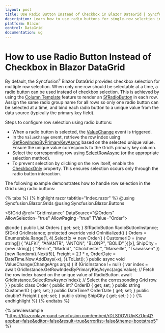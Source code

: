 ```yaml
---
layout: post
title: Use Radio Button Instead of Checkbox in Blazor DataGrid | Syncfusion
description: Learn how to use radio buttons for single-row selection in Syncfusion Blazor DataGrid using templates and ValueChange event.
platform: Blazor
control: DataGrid
documentation: ug
---
```


# How to use Radio Button Instead of Checkbox in Blazor DataGrid

By default, the Syncfusion<sup style="font-size:70%">&reg;</sup> Blazor DataGrid provides checkbox selection for multiple row selection. When only one row should be selectable at a time, a radio button can be used instead of checkbox selection. This is achieved by using the [Column Template](https://blazor.syncfusion.com/documentation/datagrid/column-template) feature to render an [SfRadioButton](https://blazor.syncfusion.com/documentation/radio-button/getting-started-webapp) in each row. Assign the same radio group name for all rows so only one radio button can be selected at a time, and bind each radio button to a unique value from the data source (typically the primary key field).

Steps to configure row selection using radio buttons:

* When a radio button is selected, the [ValueChange](https://help.syncfusion.com/cr/blazor/Syncfusion.Blazor.Buttons.SfRadioButton-1.html#Syncfusion_Blazor_Buttons_SfRadioButton_1_ValueChange) event is triggered.
* In the `ValueChange` event, retrieve the row index using [GetRowIndexByPrimaryKeyAsync](https://help.syncfusion.com/cr/blazor/Syncfusion.Blazor.Grids.SfGrid-1.html#Syncfusion_Blazor_Grids_SfGrid_1_GetRowIndexByPrimaryKeyAsync_System_Object_) based on the selected unique value. Ensure the unique value corresponds to the Grid’s primary key column.
* Select the corresponding row using [SelectRowAsync](https://help.syncfusion.com/cr/blazor/Syncfusion.Blazor.Grids.SfGrid-1.html#Syncfusion_Blazor_Grids_SfGrid_1_SelectRowAsync_System_Double_) (or the appropriate selection method).
* To prevent selection by clicking on the row itself, enable the [CheckboxOnly](https://help.syncfusion.com/cr/blazor/Syncfusion.Blazor.Grids.GridSelectionSettings.html#Syncfusion_Blazor_Grids_GridSelectionSettings_CheckboxOnly) property. This ensures selection occurs only through the radio button interaction.

The following example demonstrates how to handle row selection in the Grid using radio buttons:

{% tabs %}
{% highlight razor tabtitle="Index.razor" %}
@using Syncfusion.Blazor.Grids
@using Syncfusion.Blazor.Buttons

<SfGrid @ref="GridInstance" DataSource="@Orders" AllowSelection="true" AllowPaging="true" TValue="Order">
    <GridSelectionSettings CheckboxOnly="true"></GridSelectionSettings>
    <GridColumns>
        <GridColumn>
            <Template>
                @{
                    var PrimaryVal = (context as Order);
                    <SfRadioButton @ref="RadioButtonInstance" Name="RadioBtn " Value="@PrimaryVal?.CustomerID" ValueChange="ValueChange" TChecked="string"></SfRadioButton>
                }
            </Template>
        </GridColumn>
        <GridColumn Field=@nameof(Order.CustomerID) HeaderText="Customer Name" IsPrimaryKey="true">
        </GridColumn>
        <GridColumn Field=@nameof(Order.ShipCity) HeaderText="Ship City" Width="110"></GridColumn>
        <GridColumn Field=@nameof(Order.Freight) HeaderText="Freight" Format="C2"></GridColumn>
        <GridColumn Field=@nameof(Order.OrderDate) HeaderText="Order Date" Format="d" Width="110" Type="Syncfusion.Blazor.Grids.ColumnType.Date"></GridColumn>
    </GridColumns>
</SfGrid>

@code {
    public List<Order> Orders { get; set; }
    SfRadioButton<string> RadioButtonInstance;
    SfGrid<Order> GridInstance;
    protected override void OnInitialized()
    {
        Orders = Enumerable.Range(1, 4).Select(x => new Order()
        {
            CustomerID = (new string[] { "ALFKI", "ANANTR", "ANTON", "BLONP", "BOLID" })[x],
            ShipCity = (new string[] { "Berlin", "Madrid", "Cholchester", "Marseille", "Tsawassen" })[new Random().Next(5)],
            Freight = 2.1 * x,
            OrderDate = DateTime.Now.AddDays(-x),
        }).ToList();
    }
    public async void ValueChange(ChangeArgs<string> args)
    {
        if (GridInstance != null)
        {
            var index = await GridInstance.GetRowIndexByPrimaryKeyAsync(args.Value); // Fetch the row index based on the unique value of RadioButton.
            await GridInstance.SelectRowAsync(index); // Select the corresponding Grid row.
        }
    }
    public class Order
    {
        public int? OrderID { get; set; }
        public string CustomerID { get; set; }
        public DateTime? OrderDate { get; set; }
        public double? Freight { get; set; }
        public string ShipCity { get; set; }
    }
}
{% endhighlight %}
{% endtabs %}

{% previewsample "https://blazorplayground.syncfusion.com/embed/rDLSDOVfUiyKZUmQ?appbar=false&editor=false&result=true&errorlist=false&theme=bootstrap5" %}

